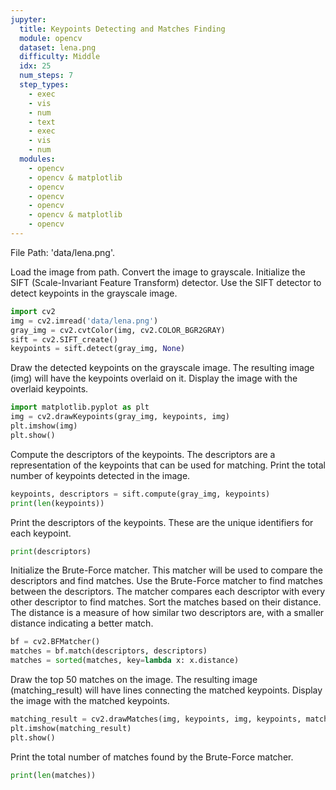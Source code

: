 ```yaml
---
jupyter:
  title: Keypoints Detecting and Matches Finding
  module: opencv
  dataset: lena.png
  difficulty: Middle
  idx: 25
  num_steps: 7
  step_types:
    - exec
    - vis
    - num
    - text
    - exec
    - vis
    - num
  modules: 
    - opencv
    - opencv & matplotlib
    - opencv
    - opencv
    - opencv
    - opencv & matplotlib
    - opencv
---
```


File Path: 'data/lena.png'.

Load the image from path. Convert the image to grayscale. Initialize the SIFT (Scale-Invariant Feature Transform) detector. Use the SIFT detector to detect keypoints in the grayscale image.
```python
import cv2
img = cv2.imread('data/lena.png')
gray_img = cv2.cvtColor(img, cv2.COLOR_BGR2GRAY)
sift = cv2.SIFT_create()
keypoints = sift.detect(gray_img, None)
```

Draw the detected keypoints on the grayscale image. The resulting image (img) will have the keypoints overlaid on it. Display the image with the overlaid keypoints.
```python
import matplotlib.pyplot as plt
img = cv2.drawKeypoints(gray_img, keypoints, img)
plt.imshow(img)
plt.show()
```

Compute the descriptors of the keypoints. The descriptors are a representation of the keypoints that can be used for matching. Print the total number of keypoints detected in the image.
```python
keypoints, descriptors = sift.compute(gray_img, keypoints)
print(len(keypoints))
```

Print the descriptors of the keypoints. These are the unique identifiers for each keypoint.
```python
print(descriptors)
```

Initialize the Brute-Force matcher. This matcher will be used to compare the descriptors and find matches. Use the Brute-Force matcher to find matches between the descriptors. The matcher compares each descriptor with every other descriptor to find matches. Sort the matches based on their distance. The distance is a measure of how similar two descriptors are, with a smaller distance indicating a better match.
```python
bf = cv2.BFMatcher()
matches = bf.match(descriptors, descriptors)
matches = sorted(matches, key=lambda x: x.distance)
```

Draw the top 50 matches on the image. The resulting image (matching_result) will have lines connecting the matched keypoints. Display the image with the matched keypoints.
```python
matching_result = cv2.drawMatches(img, keypoints, img, keypoints, matches[:50], None, flags=2)
plt.imshow(matching_result)
plt.show()
```

Print the total number of matches found by the Brute-Force matcher.
```python
print(len(matches))
```